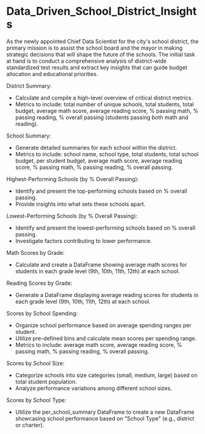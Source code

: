 # Data_Driven_School_District_Insights

As the newly appointed Chief Data Scientist for the city's school district, the primary mission is to assist the school board and the mayor in making strategic decisions that will shape the future of the schools. The initial task at hand is to conduct a comprehensive analysis of district-wide standardized test results and extract key insights that can guide budget allocation and educational priorities.

District Summary:
  * Calculate and compile a high-level overview of critical district metrics.
  * Metrics to include: total number of unique schools, total students, total budget, average math score, average reading           score, % passing math, % passing reading, % overall passing (students passing both math and reading).

School Summary:
  * Generate detailed summaries for each school within the district.
  * Metrics to include: school name, school type, total students, total school budget, per student budget, average math           score, average reading score, % passing math, % passing reading, % overall passing.

Highest-Performing Schools (by % Overall Passing):
  * Identify and present the top-performing schools based on % overall passing.
  * Provide insights into what sets these schools apart.

Lowest-Performing Schools (by % Overall Passing):
  * Identify and present the lowest-performing schools based on % overall passing.
  * Investigate factors contributing to lower performance.

Math Scores by Grade:
  * Calculate and create a DataFrame showing average math scores for students in each grade level (9th, 10th, 11th, 12th) at      each school.

Reading Scores by Grade:
  * Generate a DataFrame displaying average reading scores for students in each grade level (9th, 10th, 11th, 12th) at each       school.

Scores by School Spending:
  * Organize school performance based on average spending ranges per student.
  * Utilize pre-defined bins and calculate mean scores per spending range.
  * Metrics to include: average math score, average reading score, % passing math, % passing reading, % overall passing.

Scores by School Size:
  * Categorize schools into size categories (small, medium, large) based on total student population.
  * Analyze performance variations among different school sizes.

Scores by School Type:
  * Utilize the per_school_summary DataFrame to create a new DataFrame showcasing school performance based on "School Type"       (e.g., district or charter).






